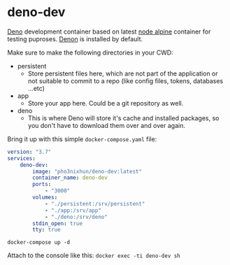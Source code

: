 # deno-dev
[Deno](https://github.com/denoland/deno) development container based on latest [node alpine](https://github.com/nodejs/docker-node/tree/18ed56ea9ba03c16f48372927f5eb2553033e8de) container for testing puproses. [Denon](https://github.com/denosaurs/denon) is installed by default.

Make sure to make the following directories in your CWD:
*  persistent
    *  Store persistent files here, which are not part of the application or not suitable to commit to a repo (like config files, tokens, databases ...etc)
*  app
    * Store your app here. Could be a git repository as well.
*  deno
    * This is where Deno will store it's cache and installed packages, so you don't have to download them over and over again.

Bring it up with this simple ```docker-compose.yaml``` file:
```yaml
version: "3.7"
services:
    deno-dev:
        image: "pho3nixhun/deno-dev:latest"
        container_name: deno-dev
        ports:
            - "3000"
        volumes:
            - "./persistent:/srv/persistent"
            - "./app:/srv/app"
            - "./deno:/srv/deno"
        stdin_open: true
        tty: true
```
```docker-compose up -d```

Attach to the console like this:
```docker exec -ti deno-dev sh```

